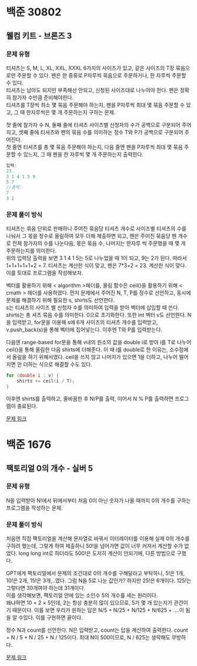 # 백준 30802
## 웰컴 키트 - 브론즈 3
### 문제 유형

티셔츠는 S, M, L, XL, XXL, XXXL 6가지의 사이즈가 있고, 같은 사이즈의 T장 묶음으로만 주문할 수 있다.
펜은 한 종류로 P자루씩 묶음으로 주문하거나, 한 자루씩 주문할 수 있다.   
티셔츠는 남아도 되지만 부족해선 안되고, 신청된 사이즈대로 나누어야 한다. 펜은 정확히 참가자 수만큼 준비해야한다.   
티셔츠를 T장씩 최소 몇 묶음 주문해야 하는지, 펜을 P자루씩 최대 몇 묶음 주문할 수 있고, 그 때 한자루씩은 몇 개
주문하는지 구하는 문제.

첫 줄에 참가자 수 N, 둘째 줄에 티셔츠 사이즈별 신청자의 수가 공백으로 구분되어 주어지고, 셋째 줄에 티셔츠와
펜의 묶음 수를 의미하는 정수 T와 P가 공백으로 구분되어 주어진다.   
첫 줄엔 티셔츠를 총 몇 묶음 주문해야 하는지, 다음 줄엔 펜을 P자루씩 최대 몇 묶음 주문할 수 있느지, 
그 때 펜을 한 자루씩 몇 개 주문하는지 출력한다.

~~~cpp
입력:
23
3 1 4 1 5 9
5 7
//출력:
7
3 2
~~~
### 문제 풀이 방식

티셔츠는 묶음 단위로 판매하니 주어진 묶음당 티셔츠 개수로 사이즈별 티셔츠의 수를 나눠서 그 몫을 정수로 올림하여 
모두 더해 제출하면 되고, 펜은 주어진 묶음당 펜 개수로 전체 참가자의 수를 나눈다음, 몫은 묶음 수, 나머지는 한자루
씩 주문했을 때 몇 개 주문하는지를 의미한다.   
위의 입력당 출력을 보면 3 1 4 1 5는 5로 나누었을 때 1이 되고, 9는 2가 된다. 따라서 1+1+1+1+1+2 = 7.
티셔츠는 계산한 식이 맞고, 펜은 7*3+2 = 23. 계산한 식이 맞다. 이를 토대로 프로그램을 작성해보자.

벡터를 활용하기 위해 < algorithm >헤더를, 올림 함수은 ceil()을 활용하기 위해 < cmath > 헤더를 사용하였다.
먼저 문제에서 주어진 N, T, P를 정수로 선언하고, 동시에 문제를 해결하기 위해 필요한 s, shirts도 선언한다.   
s는 티셔츠의 사이즈 별 신청자 수를 의미하여 입력을 받아 벡터에 삽입할 때 쓴다. shirts는 총 셔츠 묶음 수를 의미한다.
0으로 초기화한다. 또한 int 벡터 v도 선언한다.
N을 입력받고, for문을 이용해 s에 6개 사이즈의 티셔츠 개수를 입력받고, v.push_back(s)을 통해 벡터에 
집어넣는다. 이후엔 T와 P를 입력받는다.

다음엔 range-based for문을 통해 v내의 원소의 값을 double i로 받아 i를 T로 나누어 ceil()을 통해 
올림한 다음 shirts에 더해준다. 이 때 i를 double로 한 이유는, 소수점에서 올림을 하기 위해서였다.
ceil을 쓰지 않고 나머지가 있으면 1을 더하고, 나누어 떨어지면 안 더하는 식으로 해결할 수도 있다.
~~~cpp
for (double i : v) {
    shirts += ceil(i / T);
}
~~~
이후엔 shirts를 출력하고, 줄바꿈한 후 N/P를 출력, 이어서 N % P를 출력하면 프로그램이 종료된다.


[문제 링크](https://github.com/tyshim0118/BJ-Codes/blob/main/BJ30802.cpp)

# 백준 1676
## 팩토리얼 0의 개수 - 실버 5
### 문제 유형

N을 입력받아 N!에서 뒤에서부터 처음 0이 아닌 숫자가 나올 때까지 0의 개수를 구하는 프로그램을 작성하는 문제.

### 문제 풀이 방식

처음엔 직접 팩토리얼을 계산해 문자열로 바꿔서 이터레이터를 이용해 실제 0의 개수를 구하려 했는데, 그렇게 하여 
제출하니 50!을 넘어가면 값이 너무 커져서 계산할 수가 없었다. long long int로 하더라도 500!은 도저히 계산이 안되기에, 다른 방법으로 구했다.

GPT에게 팩토리얼에서 문제의 조건대로 0의 개수를 구해달라고 부탁하니, 5!은 1개, 10!은 2개, 15!은 3개,..였다. 그럼 N을 5로 나눈 값인가? 하지만 25!은 6개이다. 125!는 그렇다면 30개여야 하는데 31개이다.   
이를 생각해보면, 팩토리얼 안에 있는 소인수 5의 개수를 세는 원리이다.   
왜냐하면 10 = 2 × 5인데, 2는 항상 충분히 많이 있으므로, 5가 몇 개 있는지가 관건이기 때문이다.
이를 보면 우리가 원하는 답은 N/5 + N/25 + N/125 + N/625 + ....이 됨을 알 수있다.
이를 구현하면 끝이다.

정수 N과 count를 선언한다. N은 입력받고, count는 답을 계산하여 출력한다.
count = N / 5 + N / 25 + N / 125이다. 최대 N이 500이므로, N / 625는 생략해도 무방하다.

[문제 링크]()
